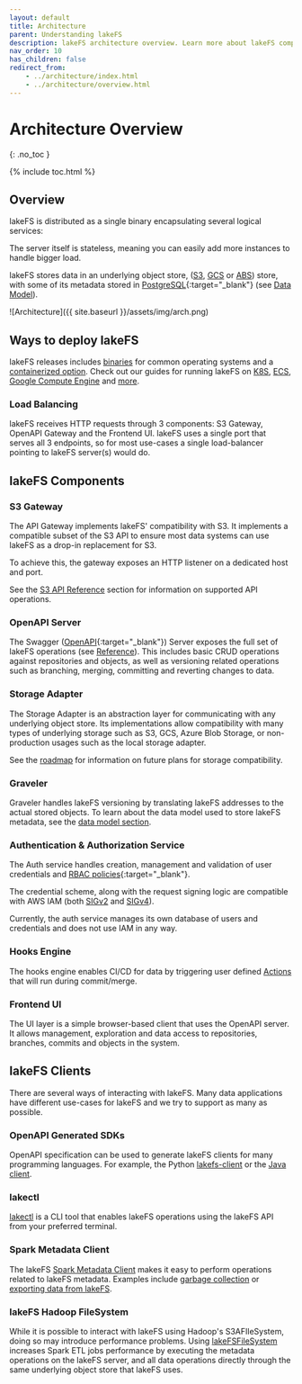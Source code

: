 ```yaml
---
layout: default
title: Architecture
parent: Understanding lakeFS
description: lakeFS architecture overview. Learn more about lakeFS components, including its S3 API gateway.
nav_order: 10
has_children: false
redirect_from:
    - ../architecture/index.html
    - ../architecture/overview.html
---
```

# Architecture Overview
{: .no_toc }


{% include toc.html %}

## Overview

lakeFS is distributed as a single binary encapsulating several logical services:

The server itself is stateless, meaning you can easily add more instances to handle bigger load.

lakeFS stores data in an underlying object store, ([S3](https://aws.amazon.com/s3/), [GCS](https://cloud.google.com/storage) or [ABS](https://azure.microsoft.com/en-us/services/storage/blobs/)) store, with some of its metadata stored in [PostgreSQL](https://www.postgresql.org/){:target="_blank"} (see [Data Model](data-model.md)).

<!-- The below draw.io diagram source can be found here: https://drive.google.com/file/d/1lctPtGVEmOlCNHi3jiW4XXmyQQFkxzyx/view?usp=sharing -->

![Architecture]({{ site.baseurl }}/assets/img/arch.png)

## Ways to deploy lakeFS

lakeFS releases includes [binaries](https://github.com/treeverse/lakeFS/releases) for common operating systems and a [containerized option](https://hub.docker.com/r/treeverse/lakefs).
Check out our guides for running lakeFS on [K8S](../deploy/k8s.md), [ECS](../deploy/aws.md#on-ecs), [Google Compute Engine](../deploy/gcp.md#on-google-compute-engine) and [more](../deploy/).

### Load Balancing

lakeFS receives HTTP requests through 3 components: S3 Gateway, OpenAPI Gateway and the Frontend UI.
lakeFS uses a single port that serves all 3 endpoints, so for most use-cases a single load-balancer pointing
to lakeFS server(s) would do.

## lakeFS Components

### S3 Gateway

The API Gateway implements lakeFS' compatibility with S3. It implements a compatible subset of the S3 API to ensure most data systems can use lakeFS as a drop-in replacement for S3.

To achieve this, the gateway exposes an HTTP listener on a dedicated host and port.

See the [S3 API Reference](../reference/s3.md) section for information on supported API operations.

### OpenAPI Server

The Swagger ([OpenAPI](https://swagger.io/docs/specification/basic-structure/){:target="_blank"}) Server exposes the full set of lakeFS operations (see [Reference](../reference/api.md)). This includes basic CRUD operations against repositories and objects, as well as versioning related operations such as branching, merging, committing and reverting changes to data.

### Storage Adapter

The Storage Adapter is an abstraction layer for communicating with any underlying object store. 
Its implementations allow compatibility with many types of underlying storage such as S3, GCS, Azure Blob Storage, or non-production usages such as the local storage adapter.

See the [roadmap](roadmap.md) for information on future plans for storage compatibility. 

### Graveler

Graveler handles lakeFS versioning by translating lakeFS addresses to the actual stored objects.
To learn about the data model used to store lakeFS metadata, see the [data model section](data-model.md).

### Authentication & Authorization Service

The Auth service handles creation, management and validation of user credentials and [RBAC policies](https://en.wikipedia.org/wiki/Role-based_access_control){:target="_blank"}.

The credential scheme, along with the request signing logic are compatible with AWS IAM (both [SIGv2](https://docs.aws.amazon.com/general/latest/gr/signature-version-2.html) and [SIGv4](https://docs.aws.amazon.com/general/latest/gr/signature-version-4.html)).

Currently, the auth service manages its own database of users and credentials and does not use IAM in any way. 

### Hooks Engine

The hooks engine enables CI/CD for data by triggering user defined [Actions](../setup/hooks.md) that will run during commit/merge. 

### Frontend UI

The UI layer is a simple browser-based client that uses the OpenAPI server. It allows management, exploration and data access to repositories, branches, commits and objects in the system.

## lakeFS Clients

There are several ways of interacting with lakeFS. Many data applications have different use-cases for lakeFS and 
we try to support as many as possible.

### OpenAPI Generated SDKs

OpenAPI specification can be used to generate lakeFS clients for many programming languages.
For example, the Python [lakefs-client](https://pypi.org/project/lakefs-client/) or the [Java client](https://search.maven.org/artifact/io.lakefs/api-client).

### lakectl

[lakectl](../reference/commands.md) is a CLI tool that enables lakeFS operations using the lakeFS API from your preferred terminal.

### Spark Metadata Client

The lakeFS [Spark Metadata Client](../reference/spark-client.md) makes it easy to perform
operations related to lakeFS metadata. Examples include [garbage collection](../reference/garbage-collection.md) or [exporting data from lakeFS](../reference/export.md).

### lakeFS Hadoop FileSystem

While it is possible to interact with lakeFS using Hadoop's S3AFIleSystem, doing so may introduce performance problems.
Using [lakeFSFileSystem](../integrations/spark.md#access-lakefs-using-the-lakefs-specific-hadoop-filesystem) increases Spark ETL jobs performance by executing the metadata operations on the lakeFS server,
and all data operations directly through the same underlying object store that lakeFS uses.
